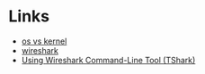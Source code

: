 ﻿# Links

- [os vs kernel](https://www.geeksforgeeks.org/difference-between-operating-system-and-kernel)
- [wireshark](https://opensource.com/article/20/1/wireshark-linux-tshark)
- [Using Wireshark Command-Line Tool (TShark)](https://baturorkun.medium.com/using-wireshark-command-line-tool-tshark-62a32beef12c)
